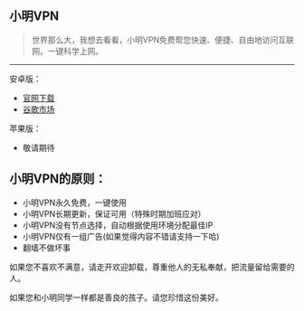 ## 小明VPN

> 世界那么大，我想去看看，小明VPN免费帮您快速、便捷、自由地访问互联网。一键科学上网。
------


安卓版：
- [官网下载](https://github.com/xm19/a/raw/master/xiaoming-2.1.1.apk "官网下载") 
- [谷歌市场](http://play.google.com/store/apps/details?id=com.xiaoming.vpn "谷歌市场")  


苹果版：
- 敬请期待


## 小明VPN的原则：
- 小明VPN永久免费，一键使用
- 小明VPN长期更新，保证可用（特殊时期加班应对）
- 小明VPN没有节点选择，自动根据使用环境分配最佳IP
- 小明VPN仅有一组广告(如果觉得内容不错请支持一下哈)
- 翻墙不做坏事


如果您不喜欢不满意，请走开欢迎卸载，尊重他人的无私奉献，把流量留给需要的人。

如果您和小明同学一样都是善良的孩子。请您珍惜这份美好。

